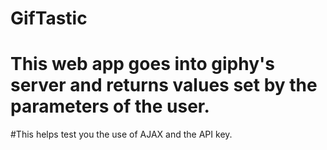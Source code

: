 # GifTastic

# This web app goes into giphy's server and returns values set by the parameters of the user.

#This helps test you the use of AJAX and the API key.